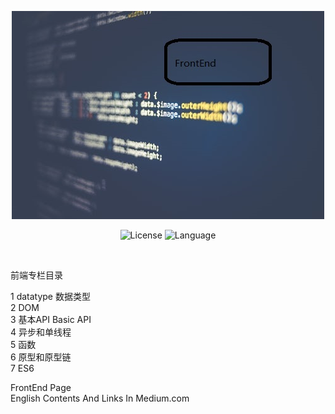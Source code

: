 
 <div align="center">
 
 
 ![专栏封面](https://github.com/xubeng/FrontEnd/blob/master/专栏封面.jpg "专栏封面")


![License](https://img.shields.io/github/license/mashape/apistatus.svg "license")       ![Language](https://img.shields.io/github/languages/top/badges/shields.svg)

</div>
<br>

前端专栏目录
  
1 datatype 数据类型<br>
2 DOM <br>
3 基本API Basic API <br>
4 异步和单线程 <br>
5 函数 <br>
6 原型和原型链 <br>
7 ES6 <br>

FrontEnd Page<br>
English Contents And Links In Medium.com


